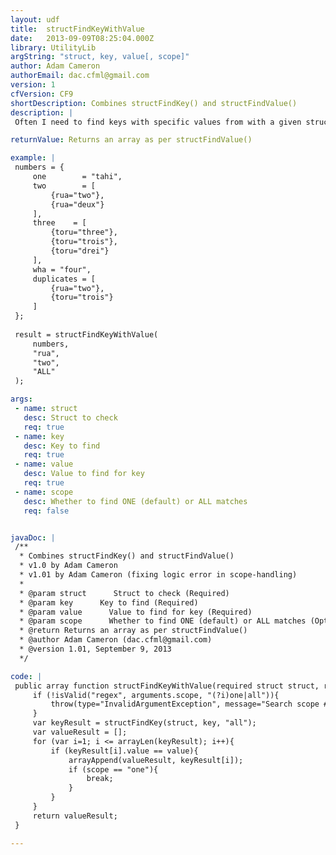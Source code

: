 ```yaml
---
layout: udf
title:  structFindKeyWithValue
date:   2013-09-09T08:25:04.000Z
library: UtilityLib
argString: "struct, key, value[, scope]"
author: Adam Cameron
authorEmail: dac.cfml@gmail.com
version: 1
cfVersion: CF9
shortDescription: Combines structFindKey() and structFindValue()
description: |
 Often I need to find keys with specific values from with a given structure, so this combines both structFindKey() and structFindValue()

returnValue: Returns an array as per structFindValue()

example: |
 numbers = {
     one        = "tahi",
     two        = [
         {rua="two"},
         {rua="deux"}
     ],
     three    = [
         {toru="three"},
         {toru="trois"},
         {toru="drei"}
     ],
     wha = "four",
     duplicates = [
         {rua="two"},
         {toru="trois"}
     ]
 };
 
 result = structFindKeyWithValue(
     numbers,
     "rua",
     "two",
     "ALL"
 );

args:
 - name: struct
   desc: Struct to check
   req: true
 - name: key
   desc: Key to find
   req: true
 - name: value
   desc: Value to find for key
   req: true
 - name: scope
   desc: Whether to find ONE (default) or ALL matches
   req: false


javaDoc: |
 /**
  * Combines structFindKey() and structFindValue()
  * v1.0 by Adam Cameron
  * v1.01 by Adam Cameron (fixing logic error in scope-handling)
  * 
  * @param struct      Struct to check (Required)
  * @param key      Key to find (Required)
  * @param value      Value to find for key (Required)
  * @param scope      Whether to find ONE (default) or ALL matches (Optional)
  * @return Returns an array as per structFindValue() 
  * @author Adam Cameron (dac.cfml@gmail.com) 
  * @version 1.01, September 9, 2013 
  */

code: |
 public array function structFindKeyWithValue(required struct struct, required string key, required string value, string scope="ONE"){
     if (!isValid("regex", arguments.scope, "(?i)one|all")){
         throw(type="InvalidArgumentException", message="Search scope #arguments.scope# must be ""one"" or ""all"".");
     }
     var keyResult = structFindKey(struct, key, "all");
     var valueResult = [];
     for (var i=1; i <= arrayLen(keyResult); i++){
         if (keyResult[i].value == value){
             arrayAppend(valueResult, keyResult[i]);
             if (scope == "one"){
                 break;
             }
         }
     }
     return valueResult;
 }

---
```


